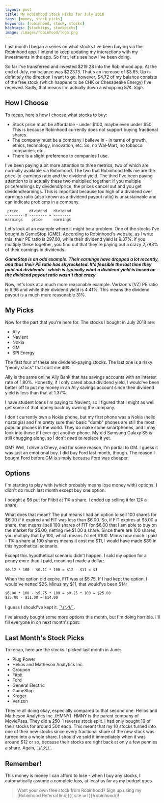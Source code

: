 ```yaml
---
layout: post
title: My Robinhood Stock Picks for July 2018
tags: [money, stock picks]
keywords: [robinhood, stock, stocks]
hashtags: [stocktips, stockpicks]
image: /images/robinhood/logo.png
---
```


Last month I began a series on what stocks I've been buying via the Robinhood app. I intend to keep updating my interactions with my investments in the app. So first, let's see how I've been doing.

So far I've transferred and invested $219.28 into the Robinhood app. At the end of July, my balance was $223.13. That's an increase of $3.85. Up is definitely the direction I want to go, however,  $4.72 of my balance consists of the free stock (which happens to be CHK or Chesapeake Energy) I've received. Sadly, that means I'm actually down a whopping 87&cent;. *Sigh*.

## How I Choose

To recap, here's how I choose what stocks to buy:

* Stock price must be affordable - under $100, maybe even under $50. This is because Robinhood currently does not support buying fractional shares.
* The company must be a company I believe in - in terms of growth, ethics, technology, innovation, etc. So, no Wal-Mart, no tobacco companies, etc.
* There is a slight preference to companies I use.

I've been paying a bit more attention to three metrics, two of which are normally available via Robinhood. The two that Robinhood tells me are the price-to-earnings ratio and the dividend yield. The third I've been paying attention to is actually these two multiplied together: if you multiple price/earnings by dividend/price, the prices cancel out and you get dividend/earnings. This is important because too high of a dividend over earnings ratio (also known as a dividend payout ratio) is unsustainable and can indicate problems in a company.

     price     dividend   dividend
    -------- X -------- = --------
    earnings    price     earnings

Let's look at an example where it might be a problem. One of the stocks I've bought is GameStop (GME). According to Robinhood's website, as I write this, their PE ratio is 297.00, while their dividend yield is 9.37%. if you multiply these together, you find out that they're paying out a crazy 2,783% of their earnings in dividends.

***GameStop is an odd example. Their earnings have dropped a lot recently, and thus their PE ratio has skyrocketed. It's feasible the last time they paid out dividends - which is typically what a dividend yield is based on - the dividend payout ratio wasn't that crazy.***

Now, let's look at a much more reasonable example. Verizon's (VZ) PE ratio is 6.96 and while their dividend yield is 4.41%. This means the dividend payout is a much more reasonable 31%.

## My Picks

Now for the part that you're here for. The stocks I bought in July 2018 are:

* Ally
* Navient
* Nokia
* GM
* SPI Energy

The first four of these are dividend-paying stocks. The last one is a risky "penny stock" that cost me 40&cent;.

Ally is the same online Ally Bank that has savings accounts with an interest rate of 1.80%. Honestly, if I only cared about dividend yield, I would've been better off to put my money in an Ally savings account since their dividend yield is less than that at 1.37%.

I have student loans I'm paying to Navient, so I figured that I might as well get some of that money back by owning the company.

I don't currently own a Nokia phone, but my first phone was a Nokia (hello nostalgia) and I'm pretty sure their basic "dumb" phones are still the most popular phones in the world. They do make some smartphones, and I may look into those if I ever get another phone. My old Samsung Galaxy S5 is still chugging along, so I don't *need* to replace it yet.

GM? Well, I drive a Chevy, and for some reason, I'm partial to GM. I guess it was just an emotional buy. I did buy Ford last month, though. The reason I bought Ford before GM is simply because Ford was cheaper.

## Options

I'm starting to play with (which probably means lose money with) options. I didn't do much last month except buy one option.

I bought a $6 put for Fitbit at 11&cent; a share. I ended up selling it for 12&cent; a share;

What does that mean? The put means I had an option to sell 100 shares for $6.00 if it expired and FIT was less than $6.00. So, if FIT expires at $5.00 a share, that means I sell 100 shares of FIT for $6.00 that I am able to buy on the market for $5.00, netting me $1.00 a share. Since there are 100 shares, you multiply that by 100, which means I'd net $100. Minus how much I paid - 11&cent; a share at 100 shares means it cost me $11, I would have made $89 in this hypothetical scenario.

Except this hypothetical scenario didn't happen. I sold my option for a penny more than I paid, meaning I made a dollar:

    $0.12 * 100 - $0.11 * 100 = $12 - $11 = $1

When the option did expire, FIT was at $5.75. If I had kept the option, I would've netted $25. Minus my $11, that would've been $14:

    $6.00 * 100 - $5.75 * 100 = $0.25 * 100 = $25.00
    $25.00 - $11.00 = $14.00

I guess I should've kept it. [¯\\_(ツ)_/¯](https://www.amazon.com/%C2%AF%5C_(%E3%83%84)_%2F%C2%AF/dp/B076Q9F9YT/?tag=hendrixjoseph-20).

I've already bought some more options this month, but I'm doing horrible. I'll fill everyone in on next month's post:

## Last Month's Stock Picks

To recap, here are the stocks I picked last month in June:

* Plug Power
* Helios and Matheson Analytics Inc.
* Groupon
* Fitbit
* Ford
* General Electric
* GameStop
* Kroger
* Verizon

They're all doing okay, especially compared to that second one: Helios and Matheson Analytics Inc. (HMNY). HMNY is the parent company of MoviePass. They did a 250-1 reverse stock split. I had only bought 10 of their stocks for around 50&cent; each. This meant that my 10 stocks turned into one of their new stocks since every fractional share of the new stock was turned into a whole share. I should've sold it immediately when it was around $12 or so, because their stocks are right back at only a few pennies a share. Again, [¯\\_(ツ)_/¯](https://www.amazon.com/%C2%AF%5C_(%E3%83%84)_%2F%C2%AF/dp/B076Q9F9YT/?tag=hendrixjoseph-20).

## Remember!

This money is money I can afford to lose - when I buy any stocks, I automatically assume a complete loss, at least as far as my budget goes.

> Want your own free stock from Robinhood? Sign up using my [Robinhood Referral link]({{ site.url }}/robinhood/)!
